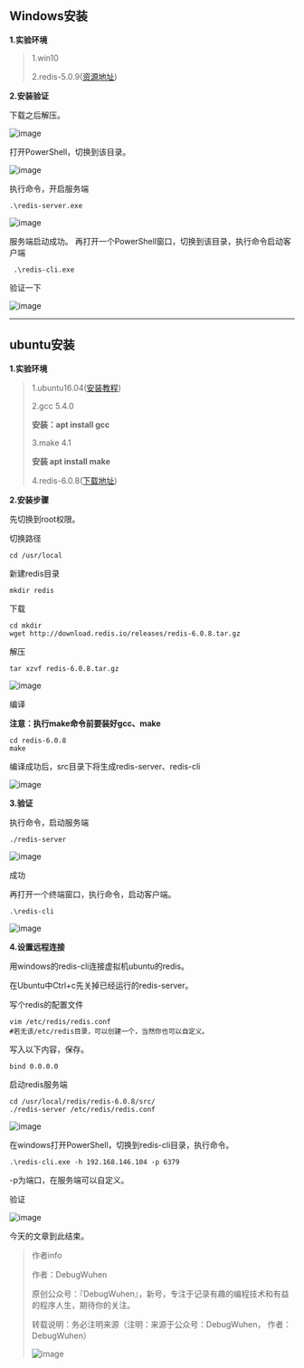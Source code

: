 ## Windows安装

**1.实验环境**

>1.win10
>
>2.redis-5.0.9([资源地址](https://github.com/tporadowski/redis/releases/download/v5.0.9/Redis-x64-5.0.9.zip))

**2.安装验证**

下载之后解压。

![image](https://user-images.githubusercontent.com/48900845/112761507-378fd300-902e-11eb-9736-31c06c5cbb42.png)

打开PowerShell，切换到该目录。

![image](https://user-images.githubusercontent.com/48900845/112761514-3f4f7780-902e-11eb-8cd9-457f4810bb89.png)

执行命令，开启服务端
```
.\redis-server.exe
```

![image](https://user-images.githubusercontent.com/48900845/112761526-46768580-902e-11eb-9948-ad241f2b404a.png)

服务端启动成功。
再打开一个PowerShell窗口，切换到该目录，执行命令启动客户端
```
 .\redis-cli.exe
```

验证一下

![image](https://user-images.githubusercontent.com/48900845/112761536-4ecec080-902e-11eb-87c4-08e38694cf07.png)


---

##  ubuntu安装

**1.实验环境**

>1.ubuntu16.04([安装教程](https://blog.csdn.net/qq_43938052/article/details/107326122))
>
>2.gcc 5.4.0
>
>**安装：apt install gcc**
>
>3.make 4.1
>
>**安装 apt install make**
>
>4.redis-6.0.8([下载地址](http://download.redis.io/releases/redis-6.0.8.tar.gz))

**2.安装步骤**

先切换到root权限。

切换路径
```
cd /usr/local
```
新建redis目录
```
mkdir redis
```
下载
```
cd mkdir 
wget http://download.redis.io/releases/redis-6.0.8.tar.gz
```
解压
```
tar xzvf redis-6.0.8.tar.gz
```

![image](https://user-images.githubusercontent.com/48900845/112761560-6dcd5280-902e-11eb-9ef5-534895213fea.png)

编译

**注意：执行make命令前要装好gcc、make**
```
cd redis-6.0.8
make
```
编译成功后，src目录下将生成redis-server、redis-cli

![image](https://user-images.githubusercontent.com/48900845/112761570-7756ba80-902e-11eb-8edd-c9bc29c1dd55.png)

**3.验证**

执行命令，启动服务端
```
./redis-server
```

![image](https://user-images.githubusercontent.com/48900845/112761577-82a9e600-902e-11eb-8e55-a70250ee4d82.png)


成功

再打开一个终端窗口，执行命令，启动客户端。

```
.\redis-cli
```

![image](https://user-images.githubusercontent.com/48900845/112761587-8c334e00-902e-11eb-9d84-59ad30f14722.png)


**4.设置远程连接**

用windows的redis-cli连接虚拟机ubuntu的redis。

在Ubuntu中Ctrl+c先关掉已经运行的redis-server。

写个redis的配置文件
```
vim /etc/redis/redis.conf
#若无该/etc/redis目录，可以创建一个，当然你也可以自定义。
```
写入以下内容，保存。
```
bind 0.0.0.0
```
启动redis服务端
```
cd /usr/local/redis/redis-6.0.8/src/
./redis-server /etc/redis/redis.conf
```

![image](https://user-images.githubusercontent.com/48900845/112761604-9b1a0080-902e-11eb-8251-82a3e0e47ea9.png)

在windows打开PowerShell，切换到redis-cli目录，执行命令。
```
.\redis-cli.exe -h 192.168.146.104 -p 6379
```
-p为端口，在服务端可以自定义。

验证

![image](https://user-images.githubusercontent.com/48900845/112761613-a2410e80-902e-11eb-8bc2-205d8af0c38c.png)

今天的文章到此结束。


>作者info
>
>作者：DebugWuhen
>
>原创公众号：『DebugWuhen』，新号，专注于记录有趣的编程技术和有益的程序人生，期待你的关注。
>
>转载说明：务必注明来源（注明：来源于公众号：DebugWuhen， 作者：DebugWuhen）
>
>![image](https://user-images.githubusercontent.com/48900845/112752163-3b0e6480-9004-11eb-899d-66ddef749c2b.png)





